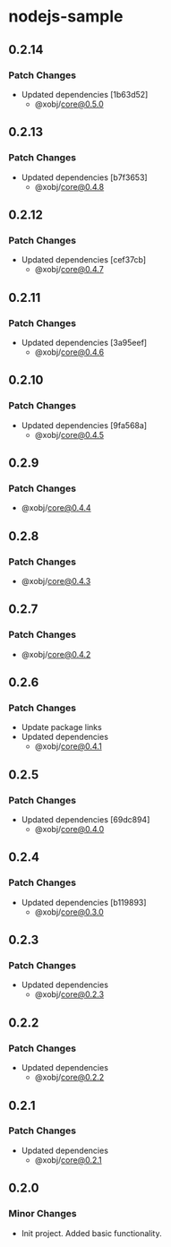 # nodejs-sample

## 0.2.14

### Patch Changes

- Updated dependencies [1b63d52]
  - @xobj/core@0.5.0

## 0.2.13

### Patch Changes

- Updated dependencies [b7f3653]
  - @xobj/core@0.4.8

## 0.2.12

### Patch Changes

- Updated dependencies [cef37cb]
  - @xobj/core@0.4.7

## 0.2.11

### Patch Changes

- Updated dependencies [3a95eef]
  - @xobj/core@0.4.6

## 0.2.10

### Patch Changes

- Updated dependencies [9fa568a]
  - @xobj/core@0.4.5

## 0.2.9

### Patch Changes

- @xobj/core@0.4.4

## 0.2.8

### Patch Changes

- @xobj/core@0.4.3

## 0.2.7

### Patch Changes

- @xobj/core@0.4.2

## 0.2.6

### Patch Changes

- Update package links
- Updated dependencies
  - @xobj/core@0.4.1

## 0.2.5

### Patch Changes

- Updated dependencies [69dc894]
  - @xobj/core@0.4.0

## 0.2.4

### Patch Changes

- Updated dependencies [b119893]
  - @xobj/core@0.3.0

## 0.2.3

### Patch Changes

- Updated dependencies
  - @xobj/core@0.2.3

## 0.2.2

### Patch Changes

- Updated dependencies
  - @xobj/core@0.2.2

## 0.2.1

### Patch Changes

- Updated dependencies
  - @xobj/core@0.2.1

## 0.2.0

### Minor Changes

- Init project. Added basic functionality.
